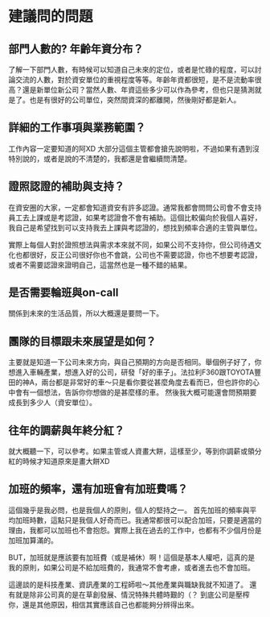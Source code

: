 # 建議問的問題

## 部門人數的? 年齡年資分布？
了解一下部門人數，有時候可以知道自己未來的定位，或者是忙碌的程度，可以討論交流的人數，對於資安單位的重視程度等等。年齡年資都很短，是不是流動率很高？還是新單位新公司？當然人數、年資這些多少可以作為參考，但也只是猜測就是了。也是有很好的公司單位，突然間資深的都離開，然後剛好都是新人。

## 詳細的工作事項與業務範圍？
工作內容一定要知道的阿XD
大部分這個主管都會搶先說明啦，不過如果有遇到沒特別說的，或者是說的不清楚的，我都還是會繼續問清楚。

## 證照認證的補助與支持？
在資安圈的大家，一定都會知道資安有許多認證。通常我都會問問公司會不會支持員工去上課或是考認證，如果考認證會不會有補助。這個比較偏向於我個人喜好，我自己是希望找到可以支持我去上課與考認證的，想找到頻率合適的主管與單位。

實際上每個人對於證照想法與需求本來就不同，如果公司不支持你，但公司待遇文化也都很好，反正公司很好你也不會跳，公司也不需要認證，你也不想要考認證，或者不需要認證來證明自己，這當然也是一種不錯的結果。

## 是否需要輪班與on-call
關係到未來的生活品質，所以大概還是要問一下。

## 團隊的目標跟未來展望是如何？
主要就是知道一下公司未來方向，與自己預期的方向是否相同。舉個例子好了，你想進入車輛產業，想進入好的公司，研發「好的車子」。法拉利F360跟TOYOTA豐田的神A，兩台都是非常好的車～只是看你要從甚麼角度去看而已，但也許你的心中會有一個想法，告訴你你想做的是甚麼樣的車。
然後我大概可能還會問預期要成長到多少人（資安單位）。

## 往年的調薪與年終分紅？
就大概聽一下，可以參考。如果主管或人資畫大餅，這樣至少，等到你調薪或領分紅的時候才知道原來是畫大餅XD

## 加班的頻率，還有加班會有加班費嗎？
這個幾乎是我必問，也是我個人的原則，個人的堅持之一。
首先加班的頻率與平均加班時數，這點只是我個人好奇而已。我通常都很可以配合加班，只要是適當的理由，我都可以加班也不會抱怨。實際上我在過去的工作中，也都有不少個月份是加班加算滿的。

BUT，加班就是應該要有加班費（或是補休）啊！這個是基本人權吧，這真的是我的原則，如果公司是不給加班費的，我通常不會考慮，或者進去也不會加班。

這邊談的是科技產業、資訊產業的工程師啦～其他產業與職缺我就不知道了。
還有就是除非公司真的是在草創發展、情況特殊共體時艱的（？
到底公司是壓榨你，還是其他原因，相信其實應該自己也都能夠分辨得出來。
